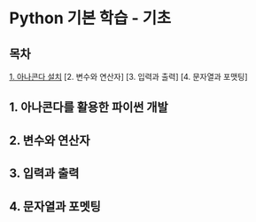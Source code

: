 # Python 기본 학습 - 기초

## 목차

[1. 아나콘다 설치](#1.-아나콘다를-활용한-파이썬-개발)
[2. 변수와 연산자]
[3. 입력과 출력]
[4. 문자열과 포맷팅]

## 1. 아나콘다를 활용한 파이썬 개발

## 2. 변수와 연산자

## 3. 입력과 출력

## 4. 문자열과 포멧팅
